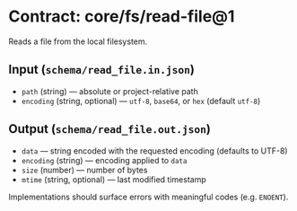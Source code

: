 # Contract: core/fs/read-file@1

Reads a file from the local filesystem.

## Input (`schema/read_file.in.json`)
- `path` (string) — absolute or project-relative path
- `encoding` (string, optional) — `utf-8`, `base64`, or `hex` (default `utf-8`)

## Output (`schema/read_file.out.json`)
- `data` — string encoded with the requested encoding (defaults to UTF-8)
- `encoding` (string) — encoding applied to `data`
- `size` (number) — number of bytes
- `mtime` (string, optional) — last modified timestamp

Implementations should surface errors with meaningful codes (e.g. `ENOENT`).
